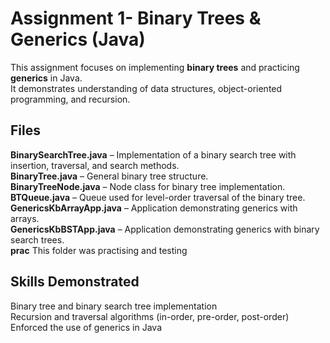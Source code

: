 # Assignment 1- Binary Trees & Generics (Java)

This assignment focuses on implementing **binary trees** and practicing **generics** in Java.  
It demonstrates understanding of data structures, object-oriented programming, and recursion.

## Files
**BinarySearchTree.java** – Implementation of a binary search tree with insertion, traversal, and search methods.  
**BinaryTree.java** – General binary tree structure.  
**BinaryTreeNode.java** – Node class for binary tree implementation.  
**BTQueue.java** – Queue used for level-order traversal of the binary tree.  
**GenericsKbArrayApp.java** – Application demonstrating generics with arrays.  
**GenericsKbBSTApp.java** – Application demonstrating generics with binary search trees.  
**prac** This folder was practising and testing 

## Skills Demonstrated
Binary tree and binary search tree implementation  
Recursion and traversal algorithms (in-order, pre-order, post-order)  
Enforced the use of generics in Java  


